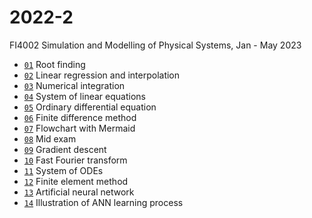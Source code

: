 # 2022-2
FI4002 Simulation and Modelling of Physical Systems, Jan - May 2023

+ [`01`](https://github.com/dudung/fi4002-01-2022-2/blob/main/note/01/README.md) Root finding
+ [`02`](https://github.com/dudung/fi4002-01-2022-2/blob/main/note/02/README.md) Linear regression and interpolation
+ [`03`](https://github.com/dudung/fi4002-01-2022-2/blob/main/note/03/README.md) Numerical integration
+ [`04`](https://github.com/dudung/fi4002-01-2022-2/blob/main/note/04/README.md) System of linear equations
+ [`05`](https://github.com/dudung/fi4002-01-2022-2/blob/main/note/05/README.md) Ordinary differential equation
+ [`06`](https://github.com/dudung/fi4002-01-2022-2/blob/main/note/06/README.md) Finite difference method
+ [`07`](https://github.com/dudung/fi4002-01-2022-2/blob/main/note/07/README.md) Flowchart with Mermaid
+ [`08`](https://github.com/dudung/fi4002-01-2022-2/blob/main/note/08/README.md) Mid exam
+ [`09`](https://github.com/dudung/fi4002-01-2022-2/blob/main/note/09/README.md) Gradient descent
+ [`10`](https://github.com/dudung/fi4002-01-2022-2/blob/main/note/10/README.md) Fast Fourier transform
+ [`11`](https://github.com/dudung/fi4002-01-2022-2/blob/main/note/11/README.md) System of ODEs
+ [`12`](https://github.com/dudung/fi4002-01-2022-2/blob/main/note/12/README.md) Finite element method
+ [`13`](https://github.com/dudung/fi4002-01-2022-2/blob/main/note/13/README.md) Artificial neural network
+ [`14`](https://github.com/dudung/fi4002-01-2022-2/blob/main/note/13/README.md) Illustration of ANN learning process
